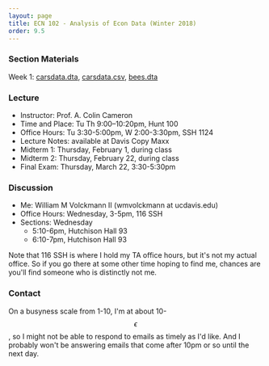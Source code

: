 ```yaml
---
layout: page
title: ECN 102 - Analysis of Econ Data (Winter 2018)
order: 9.5
---
```


### Section Materials

Week 1: [carsdata.dta](http://cameron.econ.ucdavis.edu/stata/carsdata.dta), [carsdata.csv](http://cameron.econ.ucdavis.edu/stata/carsdata.csv), [bees.dta](bees.dta)

### Lecture
* Instructor: Prof. A. Colin Cameron
* Time and Place: Tu Th 9:00–10:20pm, Hunt 100
* Office Hours: Tu 3:30-5:00pm, W 2:00-3:30pm, SSH 1124
* Lecture Notes: available at Davis Copy Maxx
* Midterm 1: Thursday, February 1, during class
* Midterm 2: Thursday, February 22, during class
* Final Exam: Thursday, March 22, 3:30-5:30pm


### Discussion
* Me: William M Volckmann II (wmvolckmann at ucdavis.edu)
* Office Hours: Wednesday, 3-5pm, 116 SSH
* Sections: Wednesday
  * 5:10-6pm, Hutchison Hall 93
  * 6:10-7pm, Hutchison Hall 93

Note that 116 SSH is where I hold my TA office hours, but it's not my actual
office. So if you go there at some other time hoping to find me, chances are
you'll find someone who is distinctly not me.


### Contact
On a busyness scale from 1-10, I'm at about 10-$$\epsilon$$, so I might not be
 able to respond to emails as timely as I'd like. And I probably won't be
 answering emails that come after 10pm or so until the next day.
